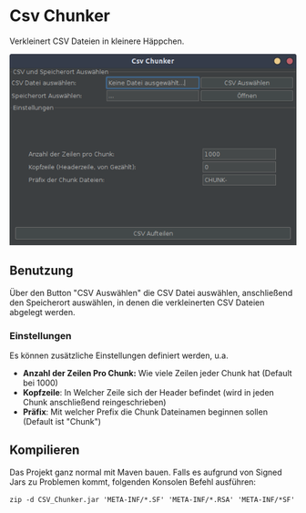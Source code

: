 # Csv Chunker
Verkleinert CSV Dateien in kleinere Häppchen.

![myimage-alt-tag](docs/screen.png)

## Benutzung
Über den Button "CSV Auswählen" die CSV Datei auswählen, anschließend
den Speicherort auswählen, in denen die verkleinerten CSV Dateien abgelegt werden.

### Einstellungen
Es können zusätzliche Einstellungen definiert werden, u.a.
- **Anzahl der Zeilen Pro Chunk:** Wie viele Zeilen jeder Chunk hat (Default bei 1000)
- **Kopfzeile**: In Welcher Zeile sich der Header befindet (wird in jeden Chunk anschließend reingeschrieben)
- **Präfix**: Mit welcher Prefix die Chunk Dateinamen beginnen sollen (Default ist "Chunk")

## Kompilieren
Das Projekt ganz normal mit Maven bauen. Falls es aufgrund von Signed Jars zu
Problemen kommt, folgenden Konsolen Befehl ausführen:

```
zip -d CSV_Chunker.jar 'META-INF/*.SF' 'META-INF/*.RSA' 'META-INF/*SF'
```
